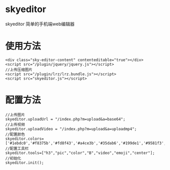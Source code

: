 # skyeditor
skyeditor 简单的手机端web编辑器
# 使用方法

    <div class="sky-editor-content" contenteditable="true"></div>
    <script src="/plugin/jquery/jquery.js"></script>
    //上传压缩图片
    <script src="/plugin/lrz/lrz.bundle.js"></script>
    <script src="skyeditor.js"></script>
# 配置方法
    //上传图片
    skyeditor.uploadUrl = "/index.php?m=upload&a=base64";
    //上传视频
	skyeditor.uploadVideo = "/index.php?m=upload&a=uploadmp4";
    //配置颜色
	skyeditor.colors=['#1ebdc0','#f8375b','#fd8f43','#a4ce3b','#35dab6','#199de1','#9581f3','#333','#8f8f94'];
    //配置工具栏
	skyeditor.tools=["h3","pic","color","B","video","emoji","center"];
    //初始化
	skyeditor.init();

 
